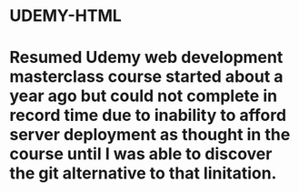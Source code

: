 # UDEMY-HTML
# Resumed Udemy web development masterclass course started about a year ago but could not complete in record time due to inability to afford server deployment as thought in the course until I was able to discover the git alternative to that linitation.
